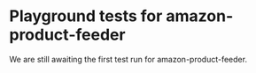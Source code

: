 # Playground tests for amazon-product-feeder
We are still awaiting the first test run for amazon-product-feeder.
